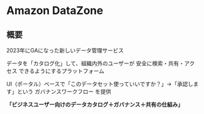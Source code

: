 # Amazon DataZone

## 概要
2023年にGAになった新しいデータ管理サービス

データを「カタログ化」して、組織内外のユーザーが 安全に検索・共有・アクセス できるようにするプラットフォーム

UI（ポータル）ベースで「このデータセット使っていいですか？」→「承認します」という ガバナンスワークフロー を提供

**「ビジネスユーザー向けのデータカタログ＋ガバナンス＋共有の仕組み」**